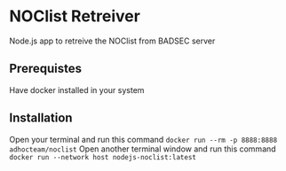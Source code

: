 # NOClist Retreiver
Node.js app to retreive the NOClist from BADSEC server

## Prerequistes
Have docker installed in your system

## Installation
Open your terminal and  run this command `docker run --rm -p 8888:8888 adhocteam/noclist`
Open another terminal window and run this command `docker run --network host nodejs-noclist:latest`

